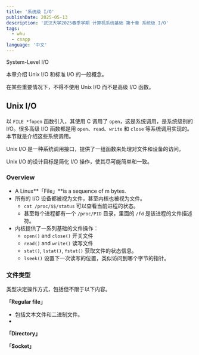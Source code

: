 ```yaml
---
title: '系统级 I/O'
publishDate: 2025-05-13
description: '武汉大学2025春季学期 计算机系统基础 第十章 系统级 I/O'
tags:
  - whu
  - csapp
language: '中文'
---
```


System-Level I/O

本章介绍 Unix I/O 和标准 I/O 的一般概念。

在某些重要情况下，不得不使用 Unix I/O 而不是高级 I/O 函数。

## Unix I/O

以 `FILE *fopen` 函数引入，其使用 C 调用了 `open`，这是系统调用，是系统级别的 I/O。很多高级 I/O 函数都是用 `open`、`read`、`write` 和 `close` 等系统调用实现的。本节就是介绍这些系统调用。

Unix I/O 是一种系统调用接口，提供了一组函数来处理对文件和设备的访问，

Unix I/O 的设计目标是简化 I/O 操作，使其尽可能简单和一致。

### Overview

- A Linux**「File」**is a sequence of m bytes.
- 所有的 I/O 设备都被视为文件，甚至内核也被视为文件。
    - `cat /proc/$$/status` 可以查看当前进程的状态。
    - 甚至每个进程都有一个 `/proc/PID` 目录，里面的 `/fd` 是该进程的文件描述符。
- 内核提供了一系列基础的文件操作：
    - `open()` and `close()` 开关文件
    - `read()` and `write()` 读写文件
    - `stat()`, `lstat()`, `fstat()` 获取文件的状态信息。
    - `lseek()` 设置下一次读写的位置，类似访问到哪个字节的指针。

### 文件类型

类型决定操作方式，包括但不限于以下内容。

**「Regular file」**

- 包括文本文件和二进制文件。
- 

**「Directory」**



**「Socket」**

